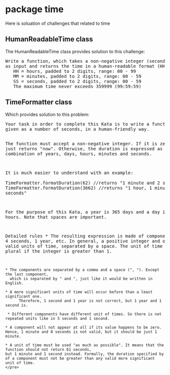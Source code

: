# package time
Here is soluation of challenges that related to time 
<h2>HumanReadableTime class</h2>
The HumanReadableTime class provides solution to this challenge:
<pre>
Write a function, which takes a non-negative integer (seconds) 
as input and returns the time in a human-readable format (HH:MM:SS)
   HH = hours, padded to 2 digits, range: 00 - 99
   MM = minutes, padded to 2 digits, range: 00 - 59
   SS = seconds, padded to 2 digits, range: 00 - 59
   The maximum time never exceeds 359999 (99:59:59)
</pre>
<h2>TimeFormatter class</h2>
Which provides solution to this problem:
<pre>
Your task in order to complete this Kata is to write a function which formats a duration, 
given as a number of seconds, in a human-friendly way.
        
The function must accept a non-negative integer. If it is zero, it just returns "now". 
Otherwise, the duration is expressed as a combination of years, days, hours, minutes and seconds.
    
It is much easier to understand with an example:<br>
    TimeFormatter.formatDuration(62)   //returns "1 minute and 2 seconds"
    TimeFormatter.formatDuration(3662) //returns "1 hour, 1 minute and 2 seconds"

For the purpose of this Kata, a year is 365 days and a day is 24 hours.
Note that spaces are important.
        
Detailed rules
    * The resulting expression is made of components like 4 seconds, 1 year, etc. In general, 
    a positive integer and one of the valid units of time, separated by a space. 
    The unit of time is used in plural if the integer is greater than 1.
 
    * The components are separated by a comma and a space (", "). Except the last component, 
      which is separated by " and ", just like it would be written in English.
    
    * A more significant units of time will occur before than a least significant one. 
          Therefore, 1 second and 1 year is not correct, but 1 year and 1 second is.

     * Different components have different unit of times. So there is not repeated units like in 5 seconds and 1 second.

    * A component will not appear at all if its value happens to be zero. Hence, 1 minute and 0 seconds is not valid, but it should be just 1 minute.

    * A unit of time must be used "as much as possible". It means that the function should not return 61 seconds,
    but 1 minute and 1 second instead. Formally, the duration specified by of a component must not be greater than any valid more significant unit of time.
    </pre>
    
